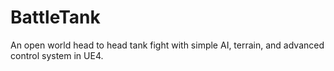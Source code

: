 # BattleTank
An open world head to head tank fight with simple AI, terrain, and advanced control system in UE4.
